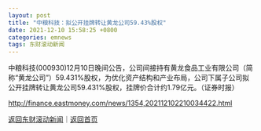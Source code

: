 ```yaml
---
layout: post
title: "中粮科技：拟公开挂牌转让黄龙公司59.43%股权"
date: 2021-12-10 15:58:25 +0800
categories: emnews
tags: 东财滚动新闻
---
```


中粮科技(000930)12月10日晚间公告，公司间接持有黄龙食品工业有限公司（简称“黄龙公司”）59.431%股权，为优化资产结构和产业布局，公司下属子公司拟公开挂牌转让黄龙公司59.431%股权，挂牌价合计约1.79亿元。（证券时报）

<http://finance.eastmoney.com/news/1354,202112102210034422.html>

[返回东财滚动新闻](//finews.withounder.com/emnews/)｜[返回首页](//finews.withounder.com/)